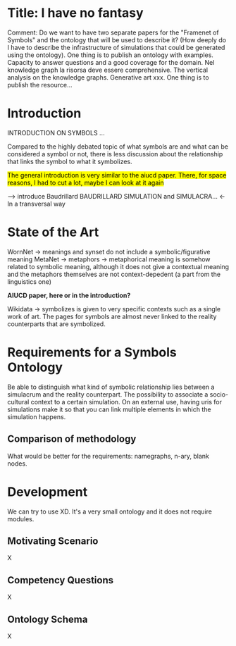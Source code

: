# Title: I have no fantasy

Comment: Do we want to have two separate papers for the "Framenet of Symbols" and the ontology that will be used to describe it? (How deeply do I have to describe the infrastructure of simulations that could be generated using the ontology).
One thing is to publish an ontology with examples.
Capacity to answer questions and a good coverage for the domain.
Nel knowledge graph la risorsa deve essere comprehensive.
The vertical analysis on the knowledge graphs.
Generative art xxx.
One thing is to publish the resource...


# Introduction

INTRODUCTION ON SYMBOLS ...

Compared to the highly debated topic of what symbols are and what can be considered a symbol or not, there is less discussion about the relationship that links the symbol to what it symbolizes.

<mark>The general introduction is very similar to the aiucd paper. There, for space reasons, I had to cut a lot, maybe I can look at it again</mark>

 --> introduce Baudrillard
BAUDRILLARD SIMULATION and SIMULACRA... <- In a transversal way



# State of the Art

WornNet -> meanings and synset do not include a symbolic/figurative meaning
MetaNet -> metaphors -> metaphorical meaning is somehow related to symbolic meaning, although it does not give a contextual meaning and the metaphors themselves are not context-depedent (a part from the linguistics one)

**AIUCD paper, here or in the introduction?**

Wikidata -> symbolizes is given to very specific contexts such as a single work of art. The pages for symbols are almost never linked to the reality counterparts that are symbolized. 

# Requirements for a Symbols Ontology

Be able to distinguish what kind of symbolic relationship lies between a simulacrum and the reality counterpart. The possibility to associate a socio-cultural context to a certain simulation. On an external use, having uris for simulations make it so that you can link multiple elements in which the simulation happens.

## Comparison of methodology

What would be better for the requirements: namegraphs, n-ary, blank nodes.


# Development

We can try to use XD. It's a very small ontology and it does not require modules.

## Motivating Scenario

X

## Competency Questions

X

## Ontology Schema

X

## 
